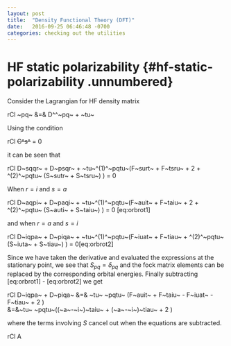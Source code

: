 ```yaml
---
layout: post
title:  "Density Functional Theory (DFT)"
date:   2016-09-25 06:46:48 -0700
categories: checking out the utilities
---
```


HF static polarizability {#hf-static-polarizability .unnumbered}
========================

Consider the Lagrangian for HF density matrix

<span>rCl</span> ~pq~ &=& D^^~pq~ + ~tu~

Using the condition

<span>rCl</span> ~~C^s^~~ = 0

it can be seen that

<span>rCl</span> D~sqqr~ + D~psqr~ + ~tu~^(1)^~pqtu~(F~surt~ + F~tsru~ +
2 + ^(2)^~pqtu~ (S~sutr~ + S~tsru~) ) = 0

When $r=i$ and $s=a$

<span>rCl</span> D~aqpi~ + D~paqi~ + ~tu~^(1)^~pqtu~(F~auit~ + F~taiu~ +
2 + ^(2)^~pqtu~ (S~auti~ + S~taiu~) ) = 0 [eq:orbrot1]

and when $r=a$ and $s=i$

<span>rCl</span> D~iqpa~ + D~piqa~ + ~tu~^(1)^~pqtu~(F~iuat~ + F~tiau~ +
^(2)^~pqtu~ (S~iuta~ + S~tiau~) ) = 0[eq:orbrot2]

Since we have taken the derivative and evaluated the expressions at the
stationary point, we see that $S_{pq} = \delta_{pq}$ and the fock matrix
elements can be replaced by the corresponding orbital energies. Finally
subtracting [eq:orbrot1] - [eq:orbrot2] we get

<span>rCl</span> D~iqpa~ + D~piqa~ &=& ~tu~ ~pqtu~ (F~auit~ + F~taiu~ -
F~iuat~ - F~tiau~ + 2 )\
&=&~tu~ ~pqtu~((~a~-~i~)~taiu~ + (~a~-~i~)~tiau~ + 2 )

where the terms involving $S$ cancel out when the equations are
subtracted.

<span>rCl</span> A
